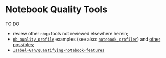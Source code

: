 # Notebook Quality Tools

TO DO

- review other `nbqa` tools not reviewed elsewhere herein;
- [`nb_quality_profile`](https://github.com/innovationOUtside/nb_quality_profile/) examples (see also: [`notebook_profiler`](https://github.com/innovationOUtside/nb_quality_profile/blob/master/notebook_profiler.ipynb)) and [other possibles](https://github.com/innovationOUtside/nb_quality_profile/issues);
- [`Isabel-Gan/quantifying-notebook-features`](https://github.com/Isabel-Gan/quantifying-notebook-features)